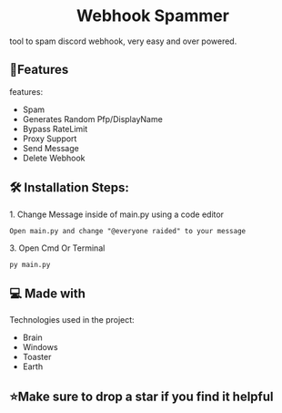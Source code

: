 <h1 align="center" id="title">Webhook Spammer</h1>
<p id="description">tool to spam discord webhook, very easy and over powered. </p>

  
  
<h2>🧾Features</h2>

features:

*   Spam
*   Generates Random Pfp/DisplayName
*   Bypass RateLimit
*   Proxy Support
*   Send Message
*   Delete Webhook

<h2>🛠️ Installation Steps:</h2>

<p>1. Change Message inside of main.py using a code editor</p>

```
Open main.py and change "@everyone raided" to your message
```

<p>3. Open Cmd Or Terminal</p>

```
py main.py
```  
  
<h2>💻 Made with</h2>

Technologies used in the project:

*   Brain
*   Windows
*   Toaster
*   Earth

<h2>⭐Make sure to drop a star if you find it helpful</h2>